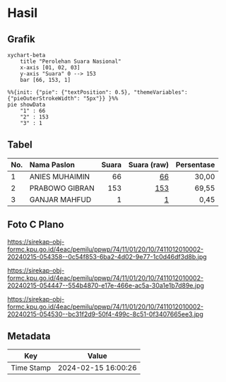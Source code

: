# Hasil

## Grafik

```mermaid
xychart-beta
    title "Perolehan Suara Nasional"
    x-axis [01, 02, 03]
    y-axis "Suara" 0 --> 153
    bar [66, 153, 1]
```

```mermaid
%%{init: {"pie": {"textPosition": 0.5}, "themeVariables": {"pieOuterStrokeWidth": "5px"}} }%%
pie showData
    "1" : 66
    "2" : 153
    "3" : 1
```

## Tabel

| No. | Nama Paslon    | Suara | Suara (raw) | Persentase |
|:--- |:-------------- | -----:| -----------:| ----------:|
| 1   | ANIES MUHAIMIN | 66    | [66][p-1]   | 30,00      |
| 2   | PRABOWO GIBRAN | 153   | [153][p-2]  | 69,55      |
| 3   | GANJAR MAHFUD  | 1     | [1][p-3]    | 0,45       |


[p-1]: https://github.com/gigit-pemilu/pemilu-2024/blob/main/pilpres/hitung-suara/sub/74-sulawesi-tenggara/sub/11-kolaka-timur/sub/01-tirawuta/sub/2010-lalingato/sub/002-tps/sub/paslon-1.txt
[p-2]: https://github.com/gigit-pemilu/pemilu-2024/blob/main/pilpres/hitung-suara/sub/74-sulawesi-tenggara/sub/11-kolaka-timur/sub/01-tirawuta/sub/2010-lalingato/sub/002-tps/sub/paslon-2.txt
[p-3]: https://github.com/gigit-pemilu/pemilu-2024/blob/main/pilpres/hitung-suara/sub/74-sulawesi-tenggara/sub/11-kolaka-timur/sub/01-tirawuta/sub/2010-lalingato/sub/002-tps/sub/paslon-3.txt

## Foto C Plano

https://sirekap-obj-formc.kpu.go.id/4eac/pemilu/ppwp/74/11/01/20/10/7411012010002-20240215-054358--0c54f853-6ba2-4d02-9e77-1c0d46df3d8b.jpg

https://sirekap-obj-formc.kpu.go.id/4eac/pemilu/ppwp/74/11/01/20/10/7411012010002-20240215-054447--554b4870-e17e-466e-ac5a-30a1e1b7d89e.jpg

https://sirekap-obj-formc.kpu.go.id/4eac/pemilu/ppwp/74/11/01/20/10/7411012010002-20240215-054530--bc31f2d9-50f4-499c-8c51-0f3407665ee3.jpg


## Metadata

| Key        | Value               |
| ---------- | ------------------- |
| Time Stamp | 2024-02-15 16:00:26 |



